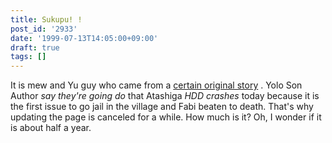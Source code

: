 ```yaml
---
title: Sukupu! !
post_id: '2933'
date: '1999-07-13T14:05:00+09:00'
draft: true
tags: []
---
```


It is mew and Yu guy who came from a [certain original story](https://danmaq.com/tag/cats-story) . Yolo Son Author _say they're going do_ that Atashiga _HDD crashes_ today because it is the first issue to go jail in the village and Fabi beaten to death. That's why updating the page is canceled for a while. How much is it? Oh, I wonder if it is about half a year.
